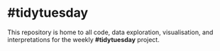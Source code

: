 # #tidytuesday

This repository is home to all code, data exploration, visualisation, and interpretations for the weekly __#tidytuesday__ project.
